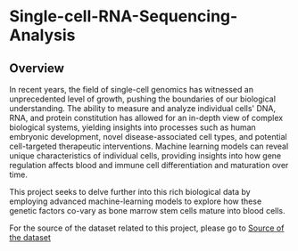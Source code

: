 # Single-cell-RNA-Sequencing-Analysis

## Overview 

In recent years, the field of single-cell genomics has witnessed an unprecedented level of growth, pushing the boundaries of our biological understanding. The ability to measure and analyze individual cells' DNA, RNA, and protein constitution has allowed for an in-depth view of complex biological systems, yielding insights into processes such as human embryonic development, novel disease-associated cell types, and potential cell-targeted therapeutic interventions. Machine learning models can reveal unique characteristics of individual cells, providing insights into how gene regulation affects blood and immune cell differentiation and maturation over time.

This project seeks to delve further into this rich biological data by employing advanced machine-learning models to explore how these genetic factors co-vary as bone marrow stem cells mature into blood cells.

For the source of the dataset related to this project, please go to [Source of the dataset]([https://www.google.com/](https://www.kaggle.com/competitions/open-problems-multimodal/data)https://www.kaggle.com/competitions/open-problems-multimodal/data)
